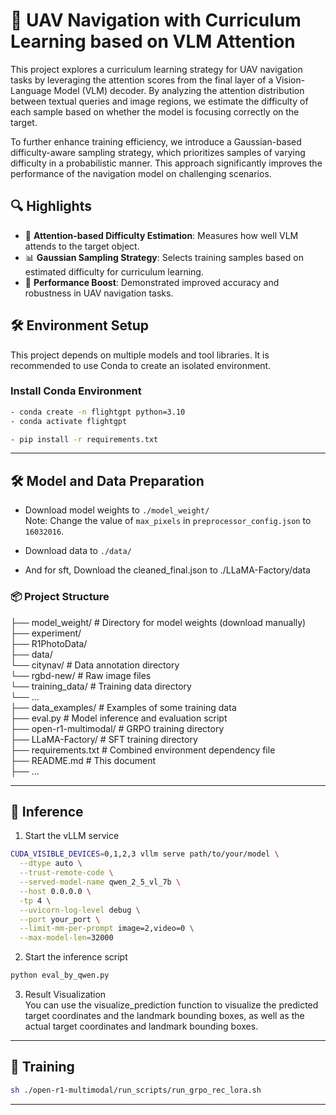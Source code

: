 # 🚀 UAV Navigation with Curriculum Learning based on VLM Attention

This project explores a curriculum learning strategy for UAV navigation tasks by leveraging the attention scores from the final layer of a Vision-Language Model (VLM) decoder. By analyzing the attention distribution between textual queries and image regions, we estimate the difficulty of each sample based on whether the model is focusing correctly on the target. 

To further enhance training efficiency, we introduce a Gaussian-based difficulty-aware sampling strategy, which prioritizes samples of varying difficulty in a probabilistic manner. This approach significantly improves the performance of the navigation model on challenging scenarios.

## 🔍 Highlights
- 🔎 **Attention-based Difficulty Estimation**: Measures how well VLM attends to the target object.
- 📊 **Gaussian Sampling Strategy**: Selects training samples based on estimated difficulty for curriculum learning.
- 🚁 **Performance Boost**: Demonstrated improved accuracy and robustness in UAV navigation tasks.


## 🛠️ Environment Setup

This project depends on multiple models and tool libraries. It is recommended to use Conda to create an isolated environment.

### Install Conda Environment

```bash
- conda create -n flightgpt python=3.10
- conda activate flightgpt

- pip install -r requirements.txt
```

---


## 🛠️ Model and Data Preparation

* Download model weights to `./model_weight/`  
  Note: Change the value of `max_pixels` in `preprocessor_config.json` to `16032016`.

* Download data to `./data/`

* And for sft, Download the cleaned_final.json to ./LLaMA-Factory/data

### 📦 Project Structure
├── model_weight/ # Directory for model weights (download manually)  
├── experiment/  
├── R1PhotoData/  
├── data/  
    └── citynav/ # Data annotation directory  
    └── rgbd-new/ # Raw image files  
    └── training_data/ # Training data directory  
    └── ...  
├── data_examples/ # Examples of some training data  
├── eval.py # Model inference and evaluation script  
├── open-r1-multimodal/ # GRPO training directory  
├── LLaMA-Factory/ # SFT training directory  
├── requirements.txt # Combined environment dependency file  
├── README.md # This document  
├── ...  

---


## 🚀 Inference

1. Start the vLLM service
```bash
CUDA_VISIBLE_DEVICES=0,1,2,3 vllm serve path/to/your/model \
  --dtype auto \
  --trust-remote-code \
  --served-model-name qwen_2_5_vl_7b \
  --host 0.0.0.0 \
  -tp 4 \
  --uvicorn-log-level debug \
  --port your_port \
  --limit-mm-per-prompt image=2,video=0 \
  --max-model-len=32000
```

2. Start the inference script

```bash
python eval_by_qwen.py
```

3. Result Visualization  
You can use the visualize_prediction function to visualize the predicted target coordinates and the landmark bounding boxes, as well as the actual target coordinates and landmark bounding boxes.

---


## 🚀 Training
```bash
sh ./open-r1-multimodal/run_scripts/run_grpo_rec_lora.sh
```

---

